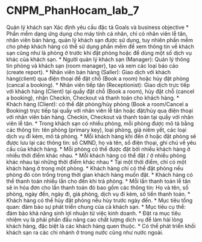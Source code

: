 # CNPM_PhanHocam_lab_7
Quản lý khách sạn
Xác định yêu cầu đặc tả Goals và business objective
	* Phần mềm dạng ứng dụng cho máy tính cá nhân, chỉ có nhân viên lễ tân, nhân viên bán hàng, quản lý khách sạn được sử dụng, tuy nhiên
    phần mềm cho phép khách hàng có thể sử dụng phần mềm để xem thông tin về khách sạn cũng như là phòng ở trước khi đặt phòng hoặc để 
    dùng một số dịch vụ khác của khách sạn.
	* Người quản lý khách sạn (Manager): Quản lý thông tin phòng và khách sạn (room manager), tạo và xem các loại báo cáo (create report).
	* Nhân viên bán hàng (Saller): Giao dịch với khách hàng(client) qua điện thoại để đặt chỗ (Book a room) hoặc hủy đặt phòng 
    (cancal a booking).
	* Nhân viên tiếp tân (Receptionist): Giao dịch trực tiếp với khách hàng (Client) tại quầy đặt chỗ (Book a room), hủy đặt chỗ 
    (cancel a booking), nhận Checkin, Checkout và thanh toán cho khách hàng.
	* Khách hàng (Client): có thể đặt phòng/hủy phòng (Book a room/Cancel a Booking) trực tiếp tại quầy với nhân viên lễ tân hoặc đặt/hủy 
    qua điện thoại với nhân viên bán hàng. Checkin, Checkout và thanh toán tại quầy với nhân viên lễ tân.
	* Trong khách sạn có nhiều phòng, mỗi phòng được mô tả bằng các thông tin: tên phòng (primary key), loại phòng, giá niêm yết, các loại
    dịch vụ đi kèm, mô tả phòng.
	* Mỗi khách hàng khi đến ở hoặc đặt phòng sẽ được lưu lại các thông tin: số CMND, họ và tên,  số điện thoại, ghi chú về yêu cầu của 
    khách hàng.
	* Mỗi phòng có thể được đặt bởi nhiều khách hàng ở nhiều thời điểm khác nhau.
	* Mỗi khách hàng có thể đặt / ở nhiều phòng khác nhau tại những thời điểm khác nhau
	* Tại một thời điểm,  chỉ có một khách hàng ở trong một phòng.
	* Khách hàng chỉ có thể đặt phòng nếu phòng đó còn trống trong thời gian khách hàng muốn đặt.
	* Khách hàng có thể thanh toán nhiều lần cho đến khi trả phòng.
	* Mỗi lần thanh toán lễ tân sẽ in hóa đơn cho lần thanh toán đó bao gồm các thông tin: Họ và tên, số phòng, ngày đến, ngày đi, giá phòng,
    dịch vụ đi kèm, số tiền thanh toán.
	* Khách hàng có thể hủy đặt phòng nếu hủy trước ngày đến.
	* Mục tiêu tổng quan: đảm bảo sự phát triển chung của cả khách sạn.
	* Mục tiêu cụ thể: đảm bảo khả năng sinh lợi nhuận từ việc kinh doanh.
	* Đặt ra mục tiêu nhiệm vụ là phải phấn đấu nâng cao chất lượng dich vụ để làm hài lòng khách hàng, đặc biệt là các khách hàng quen thuộc.
	* Có thể phát triển khối khách sạn ra các chi nhánh ở trong nước cũng như nước ngoài.
